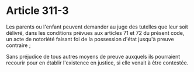 # Article 311-3

Les parents ou l'enfant peuvent demander au juge des tutelles que leur soit délivré, dans les conditions prévues aux articles 71 et 72 du présent code, un acte de notoriété faisant foi de la possession d'état jusqu'à preuve contraire ;

Sans préjudice de tous autres moyens de preuve auxquels ils pourraient recourir pour en établir l'existence en justice, si elle venait à être contestée.
